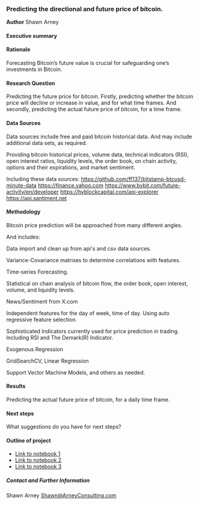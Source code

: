 ### Predicting the directional and future price of bitcoin.

**Author**
Shawn Arney

#### Executive summary

#### Rationale
Forecasting Bitcoin’s future value is crucial for safeguarding one’s investments in Bitcoin.

#### Research Question
Predicting the future price for bitcoin.  Firstly, predicting whether the bitcoin price will decline or increase in value, and for what time frames.  And secondly, predicting the actual future price of bitcoin, for a time frame.

#### Data Sources
Data sources include free and paid bitcoin historical data.  And may include additional data sets, as required.  

Providing bitcoin historical prices, volume data, technical indicators (RSI), open interest ratios, liquidity levels, the order book, on chain activity, options and their expirations, and market sentiment.  

Including these data sources:
https://github.com/ff137/bitstamp-btcusd-minute-data
https://finance.yahoo.com
https://www.bybit.com/future-activity/en/developer
https://hyblockcapital.com/api-explorer
https://api.santiment.net

#### Methodology
Bitcoin price prediction will be approached from many different angles.  

And includes:

Data import and clean up from api's and csv data sources.

Variance-Covariance matrixes to determine correlations with features.

Time-series Forecasting.

Statistical on chain analysis of bitcoin flow, the order book, open interest, volume, and liquidity levels.  

News/Sentiment from X.com

Independent features for the day of week, time of day. Using auto regressive feature selection.

Sophisticated Indicators currently used for price prediction in trading.  Including RSI and The Demark(R) Indicator.

Exogenous Regression

GridSearchCV, Linear Regression

Support Vector Machine Models, and others as needed.

#### Results
Predicting the actual future price of bitcoin, for a daily time frame.



#### Next steps
What suggestions do you have for next steps?

#### Outline of project

- [Link to notebook 1]()
- [Link to notebook 2]()
- [Link to notebook 3]()


##### Contact and Further Information
Shawn Arney
Shawn@ArneyConsulting.com
